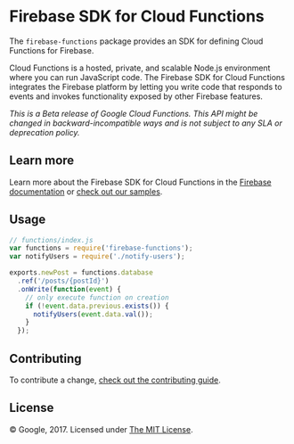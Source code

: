 # Firebase SDK for Cloud Functions

The `firebase-functions` package provides an SDK for defining Cloud Functions for Firebase.

Cloud Functions is a hosted, private, and scalable Node.js environment where you can run JavaScript code. The Firebase SDK for Cloud Functions integrates the Firebase platform by letting you write code that responds to events and invokes functionality exposed by other Firebase features.

_This is a Beta release of Google Cloud Functions. This API might be changed in backward-incompatible ways and is not subject to any SLA or deprecation policy._


## Learn more

Learn more about the Firebase SDK for Cloud Functions in the [Firebase documentation](https://firebase.google.com/docs/functions/) or [check out our samples](https://github.com/firebase/functions-samples).

## Usage

```js
// functions/index.js
var functions = require('firebase-functions');
var notifyUsers = require('./notify-users');

exports.newPost = functions.database
  .ref('/posts/{postId}')
  .onWrite(function(event) {
    // only execute function on creation
    if (!event.data.previous.exists()) {
      notifyUsers(event.data.val());
    }
  });
```

## Contributing

To contribute a change, [check out the contributing guide](CONTRIBUTING.md).

## License

© Google, 2017. Licensed under [The MIT License](LICENSE).
